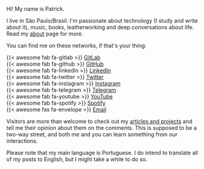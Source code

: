 Hi! My name is Patrick.

I live in São Paulo/Brasil. I'm passionate about technology (I study and write about it), music, books, leatherworking and deep conversations about life. Read my [about](/en/about) page for more.

You can find me on these networks, if that's your thing:

{{< awesome fab fa-gitlab >}} [GitLab](https://gitlab.com/pckcml)  
{{< awesome fab fa-github >}} [GitHub](https://github.com/pckcml)  
{{< awesome fab fa-linkedin >}} [LinkedIn](https://www.linkedin.com/in/patrickcamillo/)  
{{< awesome fab fa-twitter >}} [Twitter](https://twitter.com/patrickcamillo_)  
{{< awesome fab fa-instagram >}} [Instagram](https://www.instagram.com/patrickcamillo_/)  
{{< awesome fab fa-telegram >}} [Telegram](https://t.me/patrickcamillo)  
{{< awesome fab fa-youtube >}} [YouTube](https://www.youtube.com/c/PatrickCamillo)  
{{< awesome fab fa-spotify >}} [Spotify](https://open.spotify.com/user/31nk7asusyvagli4tqubzad3755y)  
{{< awesome fas fa-envelope >}} [Email](mailto:patrick.camillo@outlook.com)  

Visitors are more than welcome to check out my [articles and projects](/en/blog) and tell me their opinion about them on the comments. This is supposed to be a two-way street, and both me and you can learn something from our interactions.

Please note that my main language is Portuguese. I do intend to translate all of my posts to English, but I might take a while to do so.